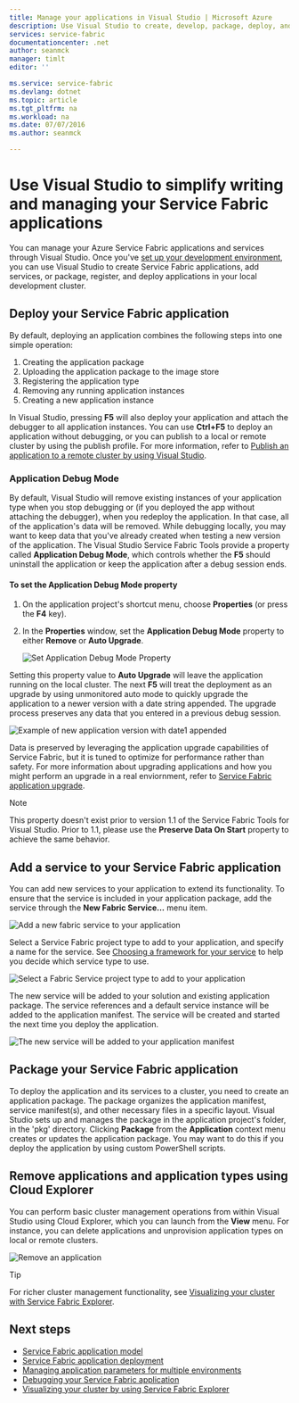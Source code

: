 ```yaml
---
title: Manage your applications in Visual Studio | Microsoft Azure
description: Use Visual Studio to create, develop, package, deploy, and debug your Service Fabric applications and services.
services: service-fabric
documentationcenter: .net
author: seanmck
manager: timlt
editor: ''

ms.service: service-fabric
ms.devlang: dotnet
ms.topic: article
ms.tgt_pltfrm: na
ms.workload: na
ms.date: 07/07/2016
ms.author: seanmck

---
```

# Use Visual Studio to simplify writing and managing your Service Fabric applications
You can manage your Azure Service Fabric applications and services through Visual Studio. Once you've [set up your development environment](service-fabric-get-started.md), you can use Visual Studio to create Service Fabric applications, add services, or package, register, and deploy applications in your local development cluster.

## Deploy your Service Fabric application
By default, deploying an application combines the following steps into one simple operation:

1. Creating the application package
2. Uploading the application package to the image store
3. Registering the application type
4. Removing any running application instances
5. Creating a new application instance

In Visual Studio, pressing **F5** will also deploy your application and attach the debugger to all application instances. You can use **Ctrl+F5** to deploy an application without debugging, or you can publish to a local or remote cluster by using the publish profile. For more information, refer to [Publish an application to a remote cluster by using Visual Studio](service-fabric-publish-app-remote-cluster.md).

### Application Debug Mode
By default, Visual Studio will remove existing instances of your application type when you stop debugging or (if you deployed the app without attaching the debugger), when you redeploy the application. In that case, all of the application's data will be removed. While debugging locally, you may want to keep data that you've already created when testing a new version of the application. The Visual Studio Service Fabric Tools provide a property called **Application Debug Mode**, which controls whether the **F5** should uninstall the application or keep the application after a debug session ends.

#### To set the Application Debug Mode property
1. On the application project's shortcut menu, choose **Properties** (or press the **F4** key).
2. In the **Properties** window, set the **Application Debug Mode** property to either **Remove** or **Auto Upgrade**.
   
    ![Set Application Debug Mode Property](./media/service-fabric-manage-application-in-visual-studio/debugmodeproperty.png)

Setting this property value to **Auto Upgrade** will leave the application running on the local cluster. The next **F5** will treat the deployment as an upgrade by using unmonitored auto mode to quickly upgrade the application to a newer version with a date string appended. The upgrade process preserves any data that you entered in a previous debug session.

![Example of new application version with date1 appended](./media/service-fabric-manage-application-in-visual-studio/preservedate.png)

Data is preserved by leveraging the application upgrade capabilities of Service Fabric, but it is tuned to optimize for performance rather than safety. For more information about upgrading applications and how you might perform an upgrade in a real enviornment, refer to [Service Fabric application upgrade](service-fabric-application-upgrade.md).

> [!NOTE]
> This property doesn't exist prior to version 1.1 of the Service Fabric Tools for Visual Studio. Prior to 1.1, please use the **Preserve Data On Start** property to achieve the same behavior.
> 
> 

## Add a service to your Service Fabric application
You can add new services to your application to extend its functionality.  To ensure that the service is included in your application package, add the service through the **New Fabric Service...** menu item.

![Add a new fabric service to your application](./media/service-fabric-manage-application-in-visual-studio/newservice.png)

Select a Service Fabric project type to add to your application, and specify a name for the service.  See [Choosing a framework for your service](service-fabric-choose-framework.md) to help you decide which service type to use.

![Select a Fabric Service project type to add to your application](./media/service-fabric-manage-application-in-visual-studio/addserviceproject.png)

The new service will be added to your solution and existing application package. The service references and a default service instance will be added to the application manifest. The service will be created and started the next time you deploy the application.

![The new service will be added to your application manifest](./media/service-fabric-manage-application-in-visual-studio/newserviceapplicationmanifest.png)

## Package your Service Fabric application
To deploy the application and its services to a cluster, you need to create an application package.  The package organizes the application manifest, service manifest(s), and other necessary files in a specific layout.  Visual Studio sets up and manages the package in the application project's folder, in the 'pkg' directory.  Clicking **Package**  from the **Application** context menu creates or updates the application package.  You may want to do this if you deploy the application by using custom PowerShell scripts.

## Remove applications and application types using Cloud Explorer
You can perform basic cluster management operations from within Visual Studio using Cloud Explorer, which you can launch from the **View** menu. For instance, you can delete applications and unprovision application types on local or remote clusters.

![Remove an application](./media/service-fabric-manage-application-in-visual-studio/removeapplication.png)

> [!TIP]
> For richer cluster management functionality, see [Visualizing your cluster with Service Fabric Explorer](service-fabric-visualizing-your-cluster.md).
> 
> 

<!--Every topic should have next steps and links to the next logical set of content to keep the customer engaged-->
## Next steps
* [Service Fabric application model](service-fabric-application-model.md)
* [Service Fabric application deployment](service-fabric-deploy-remove-applications.md)
* [Managing application parameters for multiple environments](service-fabric-manage-multiple-environment-app-configuration.md)
* [Debugging your Service Fabric application](service-fabric-debugging-your-application.md)
* [Visualizing your cluster by using Service Fabric Explorer](service-fabric-visualizing-your-cluster.md)

<!--Image references-->
[addserviceproject]:./media/service-fabric-manage-application-in-visual-studio/addserviceproject.png
[manageservicefabric]: ./media/service-fabric-manage-application-in-visual-studio/manageservicefabric.png
[newservice]:./media/service-fabric-manage-application-in-visual-studio/newservice.png
[newserviceapplicationmanifest]:./media/service-fabric-manage-application-in-visual-studio/newserviceapplicationmanifest.png
[preservedata]:./media/service-fabric-manage-application-in-visual-studio/preservedata.png
[preservedate]:./media/service-fabric-manage-application-in-visual-studio/preservedate.png
[debugmodeproperty]:./media/service-fabric-manage-application-in-visual-studio/debugmodeproperty.png
